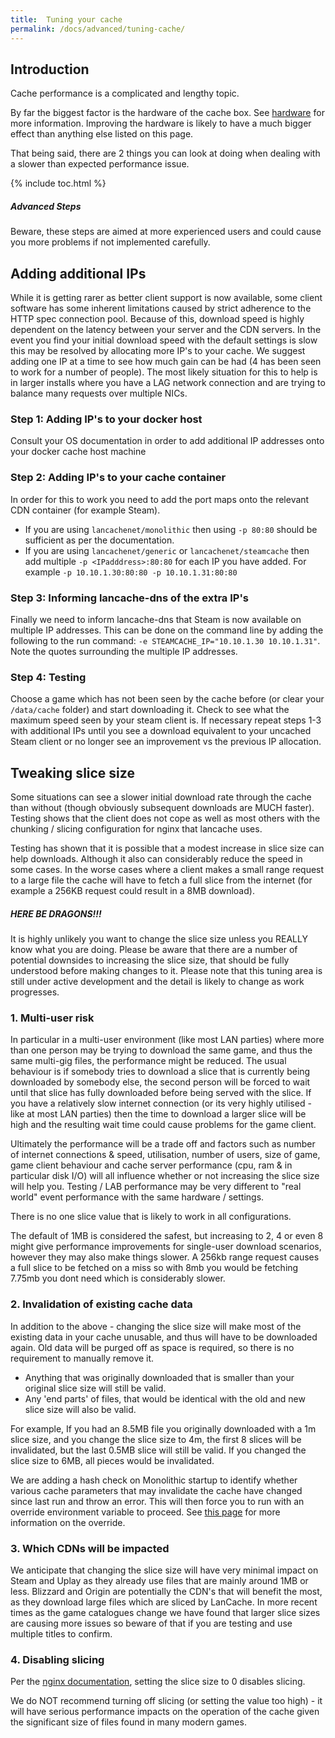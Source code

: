 ```yaml
---
title:  Tuning your cache
permalink: /docs/advanced/tuning-cache/
---
```


## Introduction

Cache performance is a complicated and lengthy topic.

By far the biggest factor is the hardware of the cache box. See [hardware](/docs/hardware/) for more information. Improving the hardware is likely to have a much bigger effect than anything else listed on this page.

That being said, there are 2 things you can look at doing when dealing with a slower than expected performance issue.

{% include toc.html %}

<div class="note info">
<h5>Advanced Steps</h5>
<p>
Beware, these steps are aimed at more experienced users and could cause you more problems if not implemented carefully.
</p>
</div>

## Adding additional IPs

While it is getting rarer as better client support is now available, some client software has some inherent limitations caused by strict adherence to the HTTP spec connection pool. Because of this, download speed is highly dependent on the latency between your server and the CDN servers. In the event you find your initial download speed with the default settings is slow this may be resolved by allocating more IP's to your cache. We suggest adding one IP at a time to see how much gain can be had (4 has been seen to work for a number of people). The most likely situation for this to help is in larger installs where you have a LAG network connection and are trying to balance many requests over multiple NICs.

### Step 1: Adding IP's to your docker host

Consult your OS documentation in order to add additional IP addresses onto your docker cache host machine

### Step 2: Adding IP's to your cache container

In order for this to work you need to add the port maps onto the relevant CDN container (for example Steam).

* If you are using `lancachenet/monolithic` then using `-p 80:80` should be sufficient as per the documentation.
* If you are using `lancachenet/generic` or `lancachenet/steamcache` then add multiple `-p <IPadddress>:80:80` for each IP you have added. For example `-p 10.10.1.30:80:80 -p 10.10.1.31:80:80`

### Step 3: Informing lancache-dns of the extra IP's

Finally we need to inform lancache-dns that Steam is now available on multiple IP addresses. This can be done on the command line by adding the following to the run command: `-e STEAMCACHE_IP="10.10.1.30 10.10.1.31"`. Note the quotes surrounding the multiple IP addresses.

### Step 4: Testing

Choose a game which has not been seen by the cache before (or clear your `/data/cache` folder) and start downloading it. Check to see what the maximum speed seen by your steam client is. If necessary repeat steps 1-3 with additional IPs until you see a download equivalent to your uncached Steam client or no longer see an improvement vs the previous IP allocation.

## Tweaking slice size

Some situations can see a slower initial download rate through the cache than without (though obviously subsequent downloads are MUCH faster). Testing shows that the client does not cope as well as most others with the chunking / slicing configuration for nginx that lancache uses.

Testing has shown that it is possible that a modest increase in slice size can help downloads. Although it also can considerably reduce the speed in some cases. In the worse cases where a client makes a small range request to a large file the cache will have to fetch a full slice from the internet (for example a 256KB request could result in a 8MB download).

<div class="note warning">
  <h5>HERE BE DRAGONS!!!</h5>
   <p>
It is highly unlikely you want to change the slice size unless you REALLY know what you are doing. Please be aware that there are a number of potential downsides to increasing the slice size, that should be fully understood before making changes to it. Please note that this tuning area is still under active development and the detail is likely to change as work progresses.
   </p>
</div>

### 1. Multi-user risk

In particular in a multi-user environment (like most LAN parties) where more than one person may be trying to download the same game, and thus the same multi-gig files, the performance might be reduced. The usual behaviour is if somebody tries to download a slice that is currently being downloaded by somebody else, the second person will be forced to wait until that slice has fully downloaded before being served with the slice. If you have a relatively slow internet connection (or its very highly utilised - like at most LAN parties) then the time to download a larger slice will be high and the resulting wait time could cause problems for the game client.

Ultimately the performance will be a trade off and factors such as number of internet connections & speed, utilisation, number of users, size of game, game client behaviour and cache server performance (cpu, ram & in particular disk I/O) will all influence whether or not increasing the slice size will help you. Testing / LAB performance may be very different to "real world" event performance with the same hardware / settings.

There is no one slice value that is likely to work in all configurations.

The default of 1MB is considered the safest, but increasing to 2, 4 or even 8 might give performance improvements for single-user download scenarios, however they may also make things slower. A 256kb range request causes a full slice to be fetched on a miss so with 8mb you would be fetching 7.75mb you dont need which is considerably slower.

### 2. Invalidation of existing cache data

In addition to the above - changing the slice size will make most of the existing data in your cache unusable, and thus will have to be downloaded again. Old data will be purged off as space is required, so there is no requirement to manually remove it.

* Anything that was originally downloaded that is smaller than your original slice size will still be valid.
* Any 'end parts' of files, that would be identical with the old and new slice size will also be valid.

For example, If you had an 8.5MB file you originally downloaded with a 1m slice size, and you change the slice size to 4m, the first 8 slices will be invalidated, but the last 0.5MB slice will still be valid. If you changed the slice size to 6MB, all pieces would be invalidated.

We are adding a hash check on Monolithic startup to identify whether various cache parameters that may invalidate the cache have changed since last run and throw an error. This will then force you to run with an override environment variable to proceed. See [this page](/docs/advanced/config-hash/) for more information on the override.

### 3. Which CDNs will be impacted

We anticipate that changing the slice size will have very minimal impact on Steam and Uplay as they already use files that are mainly around 1MB or less. Blizzard and Origin are potentially the CDN's that will benefit the most, as they download large files which are sliced by LanCache. In more recent times as the game catalogues change we have found that larger slice sizes are causing more issues so beware of that if you are testing and use multiple titles to confirm.

### 4. Disabling slicing

Per the [nginx documentation](http://nginx.org/en/docs/http/ngx_http_slice_module.html), setting the slice size to 0 disables slicing.

We do NOT recommend turning off slicing (or setting the value too high) - it will have serious performance impacts on the operation of the cache given the significant size of files found in many modern games.

